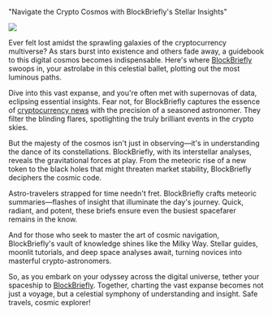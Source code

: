 "Navigate the Crypto Cosmos with BlockBriefly's Stellar Insights"

![](https://lh5.googleusercontent.com/DxLh86yTmrlZSz7q7Bw5nphlOfa7gj0JE8iRzuneSyW6IsuqMcQXZk2Rfgf627zSqxjJAiuIQXM2PLMTich3nw_t7YmY_UL7dsR7RObFRRBRufrh8cL_C5SPzerSbmtB9JXSiBlcqs5oGlQ1bI7S-tk)

Ever felt lost amidst the sprawling galaxies of the cryptocurrency multiverse? As stars burst into existence and others fade away, a guidebook to this digital cosmos becomes indispensable. Here's where [BlockBriefly](https://blockbriefly.com/) swoops in, your astrolabe in this celestial ballet, plotting out the most luminous paths.

Dive into this vast expanse, and you're often met with supernovas of data, eclipsing essential insights. Fear not, for BlockBriefly captures the essence of [cryptocurrency news](https://blockbriefly.com/) with the precision of a seasoned astronomer. They filter the blinding flares, spotlighting the truly brilliant events in the crypto skies.

But the majesty of the cosmos isn't just in observing—it's in understanding the dance of its constellations. BlockBriefly, with its interstellar analyses, reveals the gravitational forces at play. From the meteoric rise of a new token to the black holes that might threaten market stability, BlockBriefly deciphers the cosmic code.

Astro-travelers strapped for time needn't fret. BlockBriefly crafts meteoric summaries—flashes of insight that illuminate the day's journey. Quick, radiant, and potent, these briefs ensure even the busiest spacefarer remains in the know.

And for those who seek to master the art of cosmic navigation, BlockBriefly's vault of knowledge shines like the Milky Way. Stellar guides, moonlit tutorials, and deep space analyses await, turning novices into masterful crypto-astronomers.

So, as you embark on your odyssey across the digital universe, tether your spaceship to [BlockBriefly](https://blockbriefly.com/). Together, charting the vast expanse becomes not just a voyage, but a celestial symphony of understanding and insight. Safe travels, cosmic explorer!

